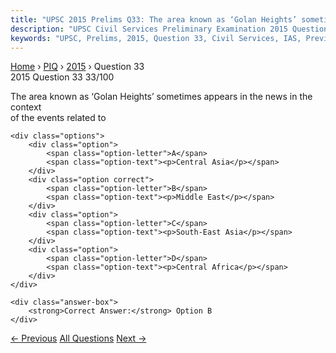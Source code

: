 ```yaml
---
title: "UPSC 2015 Prelims Q33: The area known as ‘Golan Heights’ sometimes appears in the n..."
description: "UPSC Civil Services Preliminary Examination 2015 Question 33 with options and answer"
keywords: "UPSC, Prelims, 2015, Question 33, Civil Services, IAS, Previous Year Questions"
---
```


<nav class="breadcrumb">
    <a href="../../">Home</a>
    <span>›</span>
    <a href="../">PIQ</a>
    <span>›</span>
    <a href="./">2015</a>
    <span>›</span>
    <span>Question 33</span>
</nav>

<div class="question-header">
    <div class="question-meta">
        <span class="year-badge">2015</span>
        <span class="question-number">Question 33</span>
        <span class="progress">33/100</span>
    </div>
    <div class="progress-bar">
        <div class="progress-fill" style="width: 33.0%"></div>
    </div>
</div>

<div class="question-content">
    <div class="question-text">
        <p>The area known as ‘Golan Heights’ sometimes appears in the news in the context<br />
of the events related to</p>
    </div>
    
    <div class="options">
        <div class="option">
            <span class="option-letter">A</span>
            <span class="option-text"><p>Central Asia</p></span>
        </div>
        <div class="option correct">
            <span class="option-letter">B</span>
            <span class="option-text"><p>Middle East</p></span>
        </div>
        <div class="option">
            <span class="option-letter">C</span>
            <span class="option-text"><p>South-East Asia</p></span>
        </div>
        <div class="option">
            <span class="option-letter">D</span>
            <span class="option-text"><p>Central Africa</p></span>
        </div>
    </div>

    <div class="answer-box">
        <strong>Correct Answer:</strong> Option B
    </div>
</div>

<div class="question-nav">
    <a href="../q032-with-reference-to-near-field-communication-nfc-tec/" class="nav-btn prev">← Previous</a>
    <a href="../" class="nav-btn center">All Questions</a>
    <a href="../q034-convertibility-of-rupee-implies/" class="nav-btn next">Next →</a>
</div>
